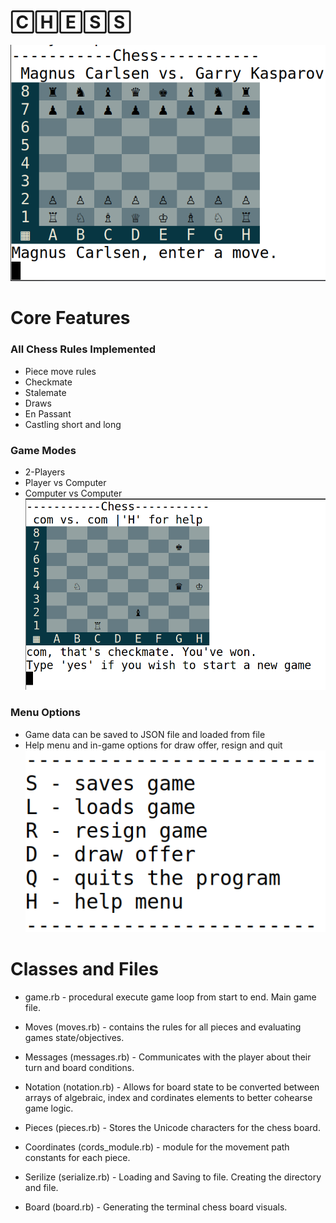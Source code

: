 # 🄲🄷🄴🅂🅂  
![chessproject](/images/newgame.png)
# Core Features

### All Chess Rules Implemented
- Piece move rules
- Checkmate
- Stalemate
- Draws
- En Passant
- Castling short and long

### Game Modes
- 2-Players
- Player vs Computer
- Computer vs Computer
![comvscom](/images/com-vs-com-cm.png)

### Menu Options
- Game data can be saved to JSON file and loaded from file
- Help menu and in-game options for draw offer, resign and quit
![comvscom](/images/helpmenu.png)

# Classes and Files
- game.rb - procedural execute game loop from start to end. Main game file. 

- Moves (moves.rb) - contains the rules for all pieces and evaluating games state/objectives.

- Messages (messages.rb) - Communicates with the player about their turn and board conditions.

- Notation (notation.rb) - Allows for board state to be converted between arrays of algebraic, index and cordinates elements to better cohearse game logic.

- Pieces (pieces.rb) - Stores the Unicode characters for the chess board.

- Coordinates (cords_module.rb) - module for the movement path constants for each piece.

- Serilize (serialize.rb) - Loading and Saving to file. Creating the directory and file.

- Board (board.rb) - Generating the terminal chess board visuals.


 